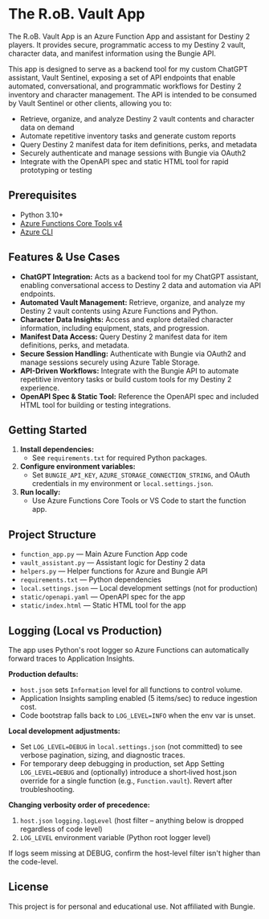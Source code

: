 # The R.oB. Vault App

The R.oB. Vault App is an Azure Function App and assistant for Destiny 2 players. It provides secure, programmatic access to my Destiny 2 vault, character data, and manifest information using the Bungie API.

This app is designed to serve as a backend tool for my custom ChatGPT assistant, Vault Sentinel, exposing a set of API endpoints that enable automated, conversational, and programmatic workflows for Destiny 2 inventory and character management. The API is intended to be consumed by Vault Sentinel or other clients, allowing you to:

- Retrieve, organize, and analyze Destiny 2 vault contents and character data on demand
- Automate repetitive inventory tasks and generate custom reports
- Query Destiny 2 manifest data for item definitions, perks, and metadata
- Securely authenticate and manage sessions with Bungie via OAuth2
- Integrate with the OpenAPI spec and static HTML tool for rapid prototyping or testing

## Prerequisites

- Python 3.10+
- [Azure Functions Core Tools v4](https://learn.microsoft.com/azure/azure-functions/functions-run-local)
- [Azure CLI](https://docs.microsoft.com/cli/azure/install-azure-cli)

## Features & Use Cases

- **ChatGPT Integration:** Acts as a backend tool for my ChatGPT assistant, enabling conversational access to Destiny 2 data and automation via API endpoints.
- **Automated Vault Management:** Retrieve, organize, and analyze my Destiny 2 vault contents using Azure Functions and Python.
- **Character Data Insights:** Access and explore detailed character information, including equipment, stats, and progression.
- **Manifest Data Access:** Query Destiny 2 manifest data for item definitions, perks, and metadata.
- **Secure Session Handling:** Authenticate with Bungie via OAuth2 and manage sessions securely using Azure Table Storage.
- **API-Driven Workflows:** Integrate with the Bungie API to automate repetitive inventory tasks or build custom tools for my Destiny 2 experience.
- **OpenAPI Spec & Static Tool:** Reference the OpenAPI spec and included HTML tool for building or testing integrations.

## Getting Started

1. **Install dependencies:**
   - See `requirements.txt` for required Python packages.
2. **Configure environment variables:**
   - Set `BUNGIE_API_KEY`, `AZURE_STORAGE_CONNECTION_STRING`, and OAuth credentials in my environment or `local.settings.json`.
3. **Run locally:**
   - Use Azure Functions Core Tools or VS Code to start the function app.

## Project Structure

- `function_app.py` — Main Azure Function App code
- `vault_assistant.py` — Assistant logic for Destiny 2 data
- `helpers.py` — Helper functions for Azure and Bungie API
- `requirements.txt` — Python dependencies
- `local.settings.json` — Local development settings (not for production)
- `static/openapi.yaml` — OpenAPI spec for the app
- `static/index.html` — Static HTML tool for the app

## Logging (Local vs Production)

The app uses Python's root logger so Azure Functions can automatically forward traces to Application Insights.

**Production defaults:**

- `host.json` sets `Information` level for all functions to control volume.
- Application Insights sampling enabled (5 items/sec) to reduce ingestion cost.
- Code bootstrap falls back to `LOG_LEVEL=INFO` when the env var is unset.

**Local development adjustments:**

- Set `LOG_LEVEL=DEBUG` in `local.settings.json` (not committed) to see verbose pagination, sizing, and diagnostic traces.
- For temporary deep debugging in production, set App Setting `LOG_LEVEL=DEBUG` and (optionally) introduce a short‑lived host.json override for a single function (e.g., `Function.vault`). Revert after troubleshooting.

**Changing verbosity order of precedence:**

1. `host.json` `logging.logLevel` (host filter – anything below is dropped regardless of code level)
2. `LOG_LEVEL` environment variable (Python root logger level)

If logs seem missing at DEBUG, confirm the host-level filter isn't higher than the code-level.

## License

This project is for personal and educational use. Not affiliated with Bungie.
